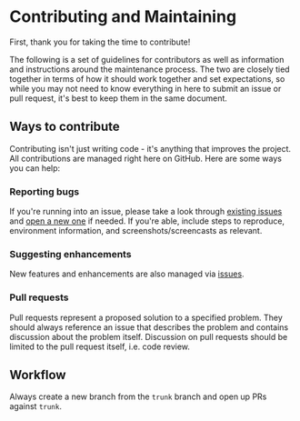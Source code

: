 # Contributing and Maintaining

First, thank you for taking the time to contribute!

The following is a set of guidelines for contributors as well as information and instructions around the maintenance process. The two are closely tied together in terms of how it should work together and set expectations, so while you may not need to know everything in here to submit an issue or pull request, it's best to keep them in the same document.

## Ways to contribute

Contributing isn't just writing code - it's anything that improves the project. All contributions are managed right here on GitHub. Here are some ways you can help:

### Reporting bugs

If you're running into an issue, please take a look through [existing issues](https://github.com/sanketio/world-clocks/issues) and [open a new one]([/issues/new](https://github.com/sanketio/world-clocks/issues/new)) if needed. If you're able, include steps to reproduce, environment information, and screenshots/screencasts as relevant.

### Suggesting enhancements

New features and enhancements are also managed via [issues](https://github.com/sanketio/world-clocks/issues).

### Pull requests

Pull requests represent a proposed solution to a specified problem. They should always reference an issue that describes the problem and contains discussion about the problem itself. Discussion on pull requests should be limited to the pull request itself, i.e. code review.

## Workflow

Always create a new branch from the `trunk` branch and open up PRs against `trunk`.